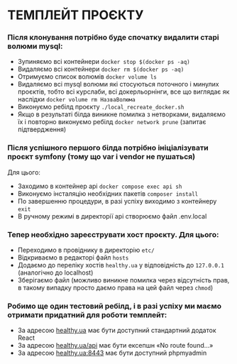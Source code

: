 # ТЕМПЛЕЙТ ПРОЄКТУ

### Після клонування потрібно буде спочатку видалити старі волюми mysql:
* Зупиняємо всі контейнери `docker stop $(docker ps -aq)`
* Видаляємо всі контейнери `docker rm $(docker ps -aq)`
* Отримуємо список волюмів `docker volume ls`
* Видаляємо всі mysql волюми які стосуються поточного і минулих проєктів, тобто всі курслаби, всі докерльорнінги, все що виглядає як наслідки `docker volume rm НазваВолюма`
* Виконуємо ребілд проєкту `./local_recreate_docker.sh`
* Якщо в результаті білда виникне помилка з нетворками, видаляємо їх і повторно виконуємо ребілд `docker network prune` (запитає підтвердження)

### Після успішного першого білда потрібно ініціалізувати проєкт symfony (тому що var i vendor не пушаться)
Для цього:
* Заходимо в контейнер арі `docker compose exec api sh`
* Виконуємо інсталяцію необхідних пакетів `composer install`
* По завершенню процедури, в разі успіху виходимо з контейнеру `exit`
* В ручному режимі в директорії арі створюємо файл .env.local

### Тепер необхідно зареєструвати хост проєкту. Для цього:
* Переходимо в провіднику в директорію `etc/`
* Відкриваємо в редакторі файл `hosts`
* Додаємо до переліку хостів `healthy.ua` у відповідність до `127.0.0.1` (аналогічно до localhost)
* Зберігаємо файл (можливо виникне помилка через відсутність прав, в такому випадку просто даємо права на цей файл через `chmod`)

### Робимо ще один тестовий ребілд, і в разі успіху ми маємо отримати придатний для роботи темплейт:
* За адресою [healthy.ua](https://healthy.ua) має бути доступний стандартний додаток React
* За адреcою [healthy.ua/api](https://healthy.ua/api) має бути ексепшн «No route found…»
* За адресою [healthy.ua:8443](https://healthy.ua:8443) має бути доступний phpmyadmin
